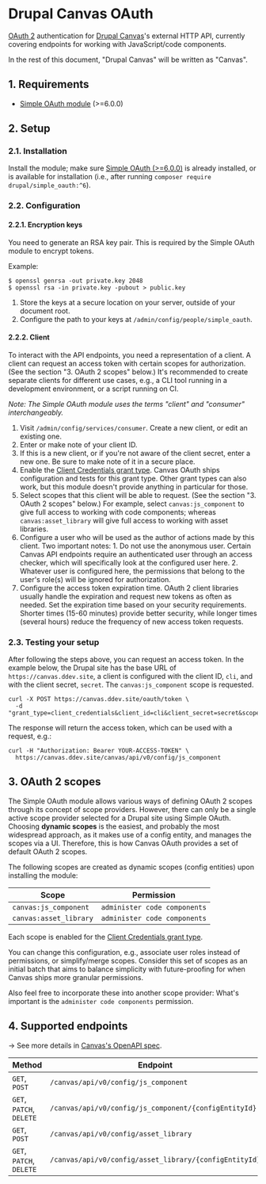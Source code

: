 # Drupal Canvas OAuth

[OAuth 2](https://oauth.net/2) authentication for [Drupal Canvas](drupal.org/project/canvas)'s external
HTTP API, currently covering endpoints for working with JavaScript/code components.

In the rest of this document, "Drupal Canvas" will be written as "Canvas".

## 1. Requirements

* [Simple OAuth module](https://www.drupal.org/project/simple_oauth) (>=6.0.0)

## 2. Setup

### 2.1. Installation

Install the module; make sure [Simple OAuth (>=6.0.0)](https://www.drupal.org/project/simple_oauth) is already
installed, or is available for installation (i.e., after running `composer require drupal/simple_oauth:^6`).

### 2.2. Configuration

#### 2.2.1. Encryption keys

You need to generate an RSA key pair. This is required by the Simple OAuth module to encrypt tokens.

Example:

```
$ openssl genrsa -out private.key 2048
$ openssl rsa -in private.key -pubout > public.key
```

1. Store the keys at a secure location on your server, outside of your document root.
1. Configure the path to your keys at `/admin/config/people/simple_oauth`.

#### 2.2.2. Client

To interact with the API endpoints, you need a representation of a client. A client can request an access token with
certain scopes for authorization. (See the section "3. OAuth 2 scopes" below.) It's recommended to create separate
clients for different use cases, e.g., a CLI tool running in a development environment, or a script running on CI.

_Note: The Simple OAuth module uses the terms "client" and "consumer" interchangeably._

1. Visit `/admin/config/services/consumer`. Create a new client, or edit an existing one.
2. Enter or make note of your client ID.
3. If this is a new client, or if you're not aware of the client secret, enter a new one. Be sure to make note of it in
   a secure place.
4. Enable the [Client Credentials grant type](https://oauth.net/2/grant-types/client-credentials/). Canvas OAuth ships
   configuration and tests for this grant type. Other grant types can also work, but this module doesn't provide
   anything in particular for those.
  1. Select scopes that this client will be able to request. (See the section "3. OAuth 2 scopes" below.) For example,
     select `canvas:js_component` to give full access to working with code components; whereas `canvas:asset_library` will give
     full access to working with asset libraries.
  2. Configure a user who will be used as the author of actions made by this client. Two important notes:
    1. Do not use the anonymous user. Certain Canvas API endpoints require an authenticated user through an access checker,
       which will specifically look at the configured user here.
    2. Whatever user is configured here, the permissions that belong to the user's role(s) will be ignored for
       authorization.
5. Configure the access token expiration time. OAuth 2 client libraries usually handle the expiration and request new
   tokens as often as needed. Set the expiration time based on your security requirements. Shorter times (15-60 minutes)
   provide better security, while longer times (several hours) reduce the frequency of new access token requests.

### 2.3. Testing your setup

After following the steps above, you can request an access token. In the example below, the Drupal site has the base URL
of `https://canvas.ddev.site`, a client is configured with the client ID, `cli`, and with the client secret, `secret`. The
`canvas:js_component` scope is requested.

```
curl -X POST https://canvas.ddev.site/oauth/token \
  -d "grant_type=client_credentials&client_id=cli&client_secret=secret&scope=canvas:js_component"
```

The response will return the access token, which can be used with a request, e.g.:

```
curl -H "Authorization: Bearer YOUR-ACCESS-TOKEN" \
  https://canvas.ddev.site/canvas/api/v0/config/js_component
```

## 3. OAuth 2 scopes

The Simple OAuth module allows various ways of defining OAuth 2 scopes through its concept of scope providers. However,
there can only be a single active scope provider selected for a Drupal site using Simple OAuth. Choosing **dynamic
scopes** is the easiest, and probably the most widespread approach, as it makes use of a config entity, and manages the
scopes via a UI. Therefore, this is how Canvas OAuth provides a set of default OAuth 2 scopes.

The following scopes are created as dynamic scopes (config entities) upon installing the module:

| Scope              | Permission                   |
|--------------------|------------------------------|
| `canvas:js_component`   | `administer code components` |
| `canvas:asset_library` | `administer code components` |

Each scope is enabled for the [Client Credentials grant type](https://oauth.net/2/grant-types/client-credentials/).

You can change this configuration, e.g., associate user roles instead of permissions, or simplify/merge scopes. Consider
this set of scopes as an initial batch that aims to balance simplicity with future-proofing for when Canvas ships more
granular permissions.

Also feel free to incorporate these into another scope provider: What's important is the `administer code components`
permission.

## 4. Supported endpoints

→ See more details in [Canvas's OpenAPI spec](https://git.drupalcode.org/project/canvas/-/blob/0.x/openapi.yml).

| Method                   | Endpoint                                              |
|--------------------------|-------------------------------------------------------|
| `GET`, `POST`            | `/canvas/api/v0/config/js_component`                      |
| `GET`, `PATCH`, `DELETE` | `/canvas/api/v0/config/js_component/{configEntityId}`     |
| `GET`, `POST`            | `/canvas/api/v0/config/asset_library`                  |
| `GET`, `PATCH`, `DELETE` | `/canvas/api/v0/config/asset_library/{configEntityId}` |
